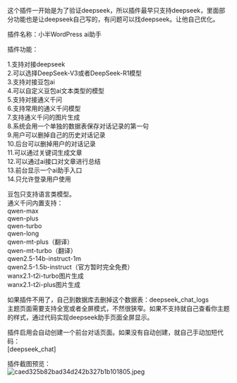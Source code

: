 这个插件一开始是为了验证deepseek，所以插件最早只支持deepseek，里面部分功能也是让deepseek自己写的，有问题可以找deepseek。让他自己优化。  



插件名称：小半WordPress ai助手  


插件功能：  

1.支持对接deepseek  
2.可以选择DeepSeek-V3或者DeepSeek-R1模型  
3.支持对接豆包ai  
4.可以自定义豆包ai文本类型的模型  
5.支持对接通义千问  
6.支持常用的通义千问模型  
7.支持通义千问的图片生成  
8.系统会用一个单独的数据表保存对话记录的第一句  
9.用户可以删掉自己的历史对话记录   
10.后台可以删掉用户的对话记录  
11.可以通过关键词生成文章  
12.可以通过ai接口对文章进行总结  
13.前台显示一个ai助手入口  
14.只允许登录用户使用  

豆包只支持语言类模型。  
通义千问内置支持：  
qwen-max  
qwen-plus  
qwen-turbo  
qwen-long  
qwen-mt-plus（翻译）  
qwen-mt-turbo（翻译）  
qwen2.5-14b-instruct-1m  
qwen2.5-1.5b-instruct（官方暂时完全免费）  
wanx2.1-t2i-turbo图片生成  
wanx2.1-t2i-plus图片生成  



如果插件不用了，自己到数据库去删掉这个数据表：deepseek_chat_logs  
主题页面需要支持全宽或者全屏模式，不然很狭窄。如果不支持就自己查看你主题的样式，通过代码实现deepseek助手页面全屏显示。  

插件启用会自动创建一个前台对话页面。如果没有自动创建，就自己手动加短代码：  
[deepseek_chat]

插件截图预览：  
![caed325b82bad34d242b327b1b101805.jpeg](https://i.miji.bid/2025/01/28/caed325b82bad34d242b327b1b101805.jpeg)
